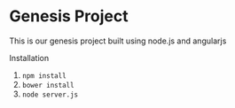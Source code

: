 Genesis Project
=======================

This is our genesis project built using node.js and angularjs

Installation

1. `npm install`
1. `bower install`
2. `node server.js`
